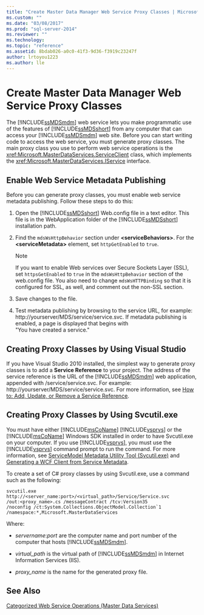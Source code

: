 ```yaml
---
title: "Create Master Data Manager Web Service Proxy Classes | Microsoft Docs"
ms.custom: ""
ms.date: "03/08/2017"
ms.prod: "sql-server-2014"
ms.reviewer: ""
ms.technology: 
ms.topic: "reference"
ms.assetid: 8bdab026-a0c0-41f3-9d36-f3919c23247f
author: lrtoyou1223
ms.author: lle
---
```

# Create Master Data Manager Web Service Proxy Classes
  The [!INCLUDE[ssMDSmdm](../../includes/ssmdsmdm-md.md)] web service lets you make programmatic use of the features of [!INCLUDE[ssMDSshort](../../includes/ssmdsshort-md.md)] from any computer that can access your [!INCLUDE[ssMDSmdm](../../includes/ssmdsmdm-md.md)] web site. Before you can start writing code to access the web service, you must generate proxy classes. The main proxy class you use to perform web service operations is the <xref:Microsoft.MasterDataServices.ServiceClient> class, which implements the <xref:Microsoft.MasterDataServices.IService> interface.  
  
## Enable Web Service Metadata Publishing  
 Before you can generate proxy classes, you must enable web service metadata publishing. Follow these steps to do this:  
  
1.  Open the [!INCLUDE[ssMDSshort](../../includes/ssmdsshort-md.md)] Web.config file in a text editor. This file is in the WebApplication folder of the [!INCLUDE[ssMDSshort](../../includes/ssmdsshort-md.md)] installation path.  
  
2.  Find the `mdsWsHttpBehavior` section under **\<serviceBehaviors>**. For the **\<serviceMetadata>** element, set `httpGetEnabled` to `true`.  
  
    > [!NOTE]  
    >  If you want to enable Web services over Secure Sockets Layer (SSL), set `httpsGetEnabled` to `true` in the `mdsWsHttpBehavior` section of the web.config file. You also need to change `mdsWsHTTPBinding` so that it is configured for SSL, as well, and comment out the non-SSL section.  
  
3.  Save changes to the file.  
  
4.  Test metadata publishing by browsing to the service URL, for example: http://yourserver/MDS/service/service.svc. If metadata publishing is enabled, a page is displayed that begins with   
    "You have created a service."  
  
## Creating Proxy Classes by Using Visual Studio  
 If you have Visual Studio 2010 installed, the simplest way to generate proxy classes is to add a **Service Reference** to your project. The address of the service reference is the URL of the [!INCLUDE[ssMDSmdm](../../includes/ssmdsmdm-md.md)] web application, appended with /service/service.svc. For example: http://yourserver/MDS/service/service.svc. For more information, see [How to: Add, Update, or Remove a Service Reference](https://go.microsoft.com/fwlink/?LinkId=221167).  
  
## Creating Proxy Classes by Using Svcutil.exe  
 You must have either [!INCLUDE[msCoName](../../includes/msconame-md.md)] [!INCLUDE[vsprvs](../../includes/vsprvs-md.md)] or the [!INCLUDE[msCoName](../../includes/msconame-md.md)] Windows SDK installed in order to have Svcutil.exe on your computer. If you use [!INCLUDE[vsprvs](../../includes/vsprvs-md.md)], you must use the [!INCLUDE[vsprvs](../../includes/vsprvs-md.md)] command prompt to run the command. For more information, see [ServiceModel Metadata Utility Tool (Svcutil.exe)](https://go.microsoft.com/fwlink/?LinkId=165027) and [Generating a WCF Client from Service Metadata](https://go.microsoft.com/fwlink/?LinkId=164821).  
  
 To create a set of C# proxy classes by using Svcutil.exe, use a command such as the following:  
  
```  
svcutil.exe http://<server_name:port>/<virtual_path>/Service/Service.svc   
/out:<proxy_name>.cs /messageContract /tcv:Version35   
/noconfig /ct:System.Collections.ObjectModel.Collection`1   
/namespace:*,Microsoft.MasterDataServices  
```  
  
 Where:  
  
-   *servername*:*port* are the computer name and port number of the computer that hosts [!INCLUDE[ssMDSmdm](../../includes/ssmdsmdm-md.md)].  
  
-   *virtual_path* is the virtual path of [!INCLUDE[ssMDSmdm](../../includes/ssmdsmdm-md.md)] in Internet Information Services (IIS).  
  
-   *proxy_name* is the name for the generated proxy file.  
  
## See Also  
 [Categorized Web Service Operations &#40;Master Data Services&#41;](categorized-web-service-operations-master-data-services.md)  
  
  
